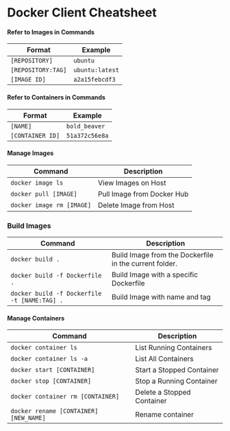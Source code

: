 # Docker Client Cheatsheet

#### Refer to Images in Commands

| Format | Example |
| --- | --- |
| `[REPOSITORY]` | `ubuntu` |
| `[REPOSITORY:TAG]` | `ubuntu:latest` |
| `[IMAGE ID]` | `a2a15febcdf3` |

#### Refer to Containers in Commands

| Format | Example |
| --- | --- |
| `[NAME]` | `bold_beaver` |
| `[CONTAINER ID]` | `51a372c56e8a` |

#### Manage Images

| Command | Description |
| --- | --- |
| `docker image ls` | View Images on Host |
| `docker pull [IMAGE]` | Pull Image from Docker Hub |
| `docker image rm [IMAGE]` | Delete Image from Host |

### Build Images

| Command | Description |
| --- | --- |
| `docker build .` | Build Image from the Dockerfile in the current folder. |
| `docker build -f Dockerfile .` | Build Image with a specific Dockerfile |
| `docker build -f Dockerfile -t [NAME:TAG] .` | Build Image with name and tag |

#### Manage Containers

| Command | Description |
| --- | --- |
| `docker container ls` | List Running Containers |
| `docker container ls -a` | List All Containers |
| `docker start [CONTAINER]` | Start a Stopped Container |
| `docker stop [CONTAINER]` | Stop a Running Container |
| `docker container rm [CONTAINER]` | Delete a Stopped Container |
| `docker rename [CONTAINER] [NEW_NAME]` | Rename container |

